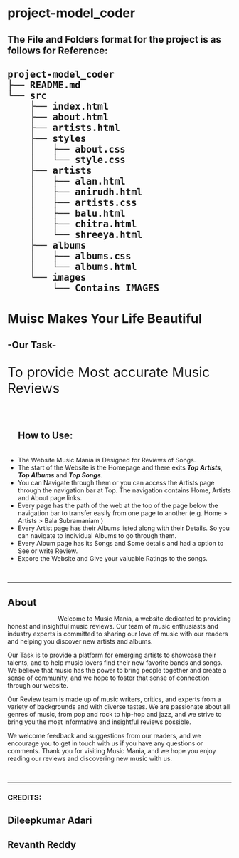 # project-model_coder
<h2>The File and Folders format for the project is as follows for Reference:<h2>
<pre>
project-model_coder
├── README.md
└── src
    ├── index.html
    ├── about.html
    ├── artists.html 
    ├── styles
    │   ├── about.css
    │   └── style.css    
    ├── artists
    │   ├── alan.html
    │   ├── anirudh.html
    │   ├── artists.css
    │   ├── balu.html
    │   ├── chitra.html
    │   └── shreeya.html
    ├── albums
    │   ├── albums.css
    │   └── albums.html   
    └── images
        └── Contains IMAGES 
</pre>
<h1>Muisc Makes Your Life Beautiful</h1>    
<h2>-Our Task-</h2>
<p style="font-size: 30px;">To provide Most accurate Music Reviews</p>
<br>
    <ul>
        <h2>How to Use:</h2>
        <br> 
        <li>The Website Music Mania is Designed for Reviews of Songs.</li>
        <li>The start of the Website is the Homepage and there exits <b><i>Top Artists</i></b>, <b><i>Top Albums</i></b> and <b><i>Top Songs</i></b>.</li>
        <li>You can Navigate through them or you can access the Artists page through the navigation bar at Top. The navigation contains Home, Artists and About page links.</li>
        <li>Every page has the path of the web at the top of the page below the navigation bar to transfer easily from one page to another (e.g.  Home > Artists > Bala Subramaniam )</li>
        <li>Every Artist page has their Albums listed along with their Details. So you can navigate to individual Albums to go through them.</li>
        <li>Every Album page has its Songs and Some details and had a option to See or write Review.</li>
        <li>Expore the Website and Give your valuable Ratings to the songs.</li>
    </ul>
    <br>
    <hr>
<h1 style="font-size: 22px;">About</h1>
    <p style="text-indent: 3cm;">
Welcome to Music Mania, a website dedicated to providing honest and insightful music reviews. Our team of music enthusiasts and industry experts is committed to sharing our love of music with our readers and helping you discover new artists and albums.

Our Task is to provide a platform for emerging artists to showcase their talents, and to help music lovers find their new favorite bands and songs. We believe that music has the power to bring people together and create a sense of community, and we hope to foster that sense of connection through our website.

Our Review team is made up of music writers, critics, and experts from a variety of backgrounds and with diverse tastes. We are passionate about all genres of music, from pop and rock to hip-hop and jazz, and we strive to bring you the most informative and insightful reviews possible.

We welcome feedback and suggestions from our readers, and we encourage you to get in touch with us if you have any questions or comments. Thank you for visiting Music Mania, and we hope you enjoy reading our reviews and discovering new music with us.    
</p>
<br>
<hr>

<h3>CREDITS:</h3>
    <h2>Dileepkumar Adari</h2>
    <h2>Revanth Reddy</h2>
    